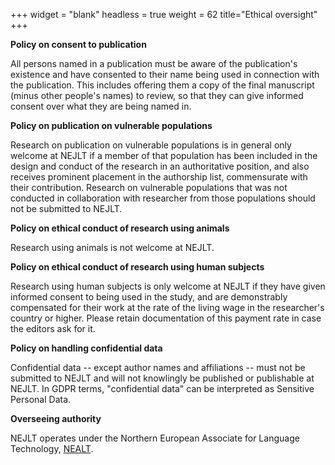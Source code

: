 +++
widget = "blank"
headless = true
weight = 62
title="Ethical oversight"
+++

__Policy on consent to publication__

All persons named in a publication must be aware of the publication's existence and have consented to their name being used in connection with the publication. This includes offering them a copy of the final manuscript (minus other people's names) to review, so that they can give informed consent over what they are being named in.

__Policy on publication on vulnerable populations__

Research on publication on vulnerable populations is in general only welcome at NEJLT if a member of that population has been included in the design and conduct of the research in an authoritative position, and also receives prominent placement in the authorship list, commensurate with their contribution. Research on vulnerable populations that was not conducted in collaboration with researcher from those populations should not be submitted to NEJLT.

__Policy on ethical conduct of research using animals__

Research using animals is not welcome at NEJLT.

__Policy on ethical conduct of research using human subjects__

Research using human subjects is only welcome at NEJLT if they have given informed consent to being used in the study, and are demonstrably compensated for their work at the rate of the living wage in the researcher's country or higher. Please retain documentation of this payment rate in case the editors ask for it.

__Policy on handling confidential data__

Confidential data -- except author names and affiliations -- must not be submitted to NEJLT and will not knowlingly be published or publishable at NEJLT. In GDPR terms, "confidential data" can be interpreted as Sensitive Personal Data.

__Overseeing authority__

NEJLT operates under the Northern European Associate for Language Technology, [NEALT](https://tekstlab.uio.no/nealt/).